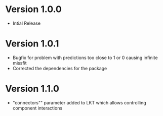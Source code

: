 # Version 1.0.0
* Intial Release
  
# Version 1.0.1
* Bugfix for problem with predictions too close to 1 or 0 causing infinite missfit
* Corrected the dependencies for the package

# Version 1.1.0
* "connectors"" parameter added to LKT which allows controlling component interactions
  
